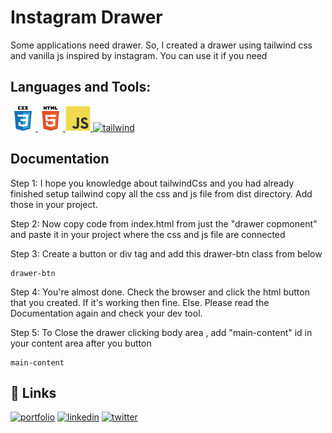 # Instagram Drawer

Some applications need drawer. So, I created a drawer using tailwind css and vanilla js inspired by instagram. You can use it if you need

## Languages and Tools:

<p align="left"> <a href="https://www.w3schools.com/css/" target="_blank" rel="noreferrer"> <img src="https://raw.githubusercontent.com/devicons/devicon/master/icons/css3/css3-original-wordmark.svg" alt="css3" width="40" height="40"/> </a> <a href="https://www.w3.org/html/" target="_blank" rel="noreferrer"> <img src="https://raw.githubusercontent.com/devicons/devicon/master/icons/html5/html5-original-wordmark.svg" alt="html5" width="40" height="40"/> </a> <a href="https://developer.mozilla.org/en-US/docs/Web/JavaScript" target="_blank" rel="noreferrer"> <img src="https://raw.githubusercontent.com/devicons/devicon/master/icons/javascript/javascript-original.svg" alt="javascript" width="40" height="40"/> </a> <a href="https://tailwindcss.com/" target="_blank" rel="noreferrer"> <img src="https://www.vectorlogo.zone/logos/tailwindcss/tailwindcss-icon.svg" alt="tailwind" width="40" height="40"/> </a> </p>

## Documentation

Step 1: I hope you knowledge about tailwindCss and you had already finished setup tailwind copy all the css and js file from dist directory. Add those in your project.

Step 2: Now copy code from index.html from just the "drawer copmonent" and paste it in your project where the css and js file are connected

Step 3: Create a button or div tag and add this drawer-btn class from below

```
drawer-btn
```

Step 4: You're almost done. Check the browser and click the html button that you created. If it's working then fine. Else. Please read the Documentation again and check your dev tool.

Step 5: To Close the drawer clicking body area , add "main-content" id in your content area after you button

```
main-content
```



## 🔗 Links

[![portfolio](https://img.shields.io/badge/my_portfolio-000?style=for-the-badge&logo=ko-fi&logoColor=white)](https://katherineoelsner.com/)
[![linkedin](https://img.shields.io/badge/linkedin-0A66C2?style=for-the-badge&logo=linkedin&logoColor=white)](https://www.linkedin.com/)
[![twitter](https://img.shields.io/badge/twitter-1DA1F2?style=for-the-badge&logo=twitter&logoColor=white)](https://twitter.com/)
